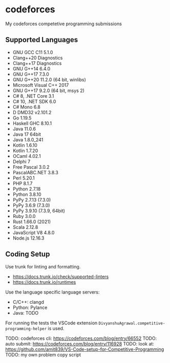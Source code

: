 # codeforces

My codeforces competetive programming submissions

## Supported Languages

- GNU GCC C11 5.1.0
- Clang++20 Diagnostics
- Clang++17 Diagnostics
- GNU G++14 6.4.0
- GNU G++17 7.3.0
- GNU G++20 11.2.0 (64 bit, winlibs)
- Microsoft Visual C++ 2017
- GNU G++17 9.2.0 (64 bit, msys 2)
- C# 8, .NET Core 3.1
- C# 10, .NET SDK 6.0
- C# Mono 6.8
- D DMD32 v2.101.2
- Go 1.19.5
- Haskell GHC 8.10.1
- Java 11.0.6
- Java 17 64bit
- Java 1.8.0_241
- Kotlin 1.6.10
- Kotlin 1.7.20
- OCaml 4.02.1
- Delphi 7
- Free Pascal 3.0.2
- PascalABC.NET 3.8.3
- Perl 5.20.1
- PHP 8.1.7
- Python 2.7.18
- Python 3.8.10
- PyPy 2.7.13 (7.3.0)
- PyPy 3.6.9 (7.3.0)
- PyPy 3.9.10 (7.3.9, 64bit)
- Ruby 3.0.0
- Rust 1.66.0 (2021)
- Scala 2.12.8
- JavaScript V8 4.8.0
- Node.js 12.16.3

## Coding Setup

Use trunk for linting and formatting.

- https://docs.trunk.io/check/supported-linters
- https://docs.trunk.io/runtimes

Use the language specific language servers:

- C/C++: clangd
- Python: Pylance
- Java: TODO

For running the tests the VSCode extension `DivyanshuAgrawal.competitive-programming-helper` is used.

TODO: codeforces cli: https://codeforces.com/blog/entry/66552
TODO: auto submit: https://codeforces.com/blog/entry/116928
TODO: look at: https://github.com/amit839/VS-Code-setup-for-Competitive-Programming
TODO: my own problem copy script

